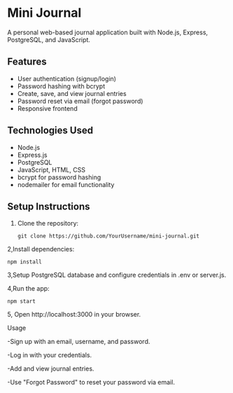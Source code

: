 # Mini Journal

A personal web-based journal application built with Node.js, Express, PostgreSQL, and JavaScript.

## Features

- User authentication (signup/login)
- Password hashing with bcrypt
- Create, save, and view journal entries
- Password reset via email (forgot password)
- Responsive frontend

## Technologies Used

- Node.js
- Express.js
- PostgreSQL
- JavaScript, HTML, CSS
- bcrypt for password hashing
- nodemailer for email functionality

## Setup Instructions

1. Clone the repository:
   ```
   git clone https://github.com/YourUsername/mini-journal.git
   ```

2,Install dependencies:
```
npm install

```
3,Setup PostgreSQL database and configure credentials in .env or server.js.

4,Run the app:
```
npm start

```
5, Open http://localhost:3000 in your browser.

Usage

-Sign up with an email, username, and password.

-Log in with your credentials.

-Add and view journal entries.

-Use "Forgot Password" to reset your password via email.
